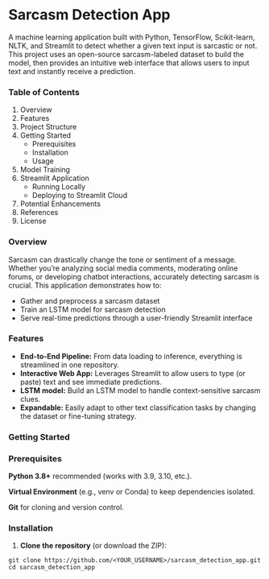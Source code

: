 # Sarcasm Detection App

A machine learning application built with Python, TensorFlow, Scikit-learn, NLTK, and Streamlit to detect whether a given text input is sarcastic or not. This project uses an open-source sarcasm-labeled dataset to build the model, then provides an intuitive web interface that allows users to input text and instantly receive a prediction.

### Table of Contents

1. Overview
2. Features
3. Project Structure
4. Getting Started
    - Prerequisites
    - Installation
    - Usage
5. Model Training
6. Streamlit Application
    - Running Locally
    - Deploying to Streamlit Cloud
7. Potential Enhancements
8. References
9. License


### Overview

Sarcasm can drastically change the tone or sentiment of a message. Whether you’re analyzing social media comments, moderating online forums, or developing chatbot interactions, accurately detecting sarcasm is crucial. This application demonstrates how to:

- Gather and preprocess a sarcasm dataset
- Train an LSTM model for sarcasm detection
- Serve real-time predictions through a user-friendly Streamlit interface

### Features

- **End-to-End Pipeline:** From data loading to inference, everything is streamlined in one repository.
- **Interactive Web App:** Leverages Streamlit to allow users to type (or paste) text and see immediate predictions.
- **LSTM model:** Build an LSTM model to handle context-sensitive sarcasm clues.
- **Expandable:** Easily adapt to other text classification tasks by changing the dataset or fine-tuning strategy.


### Getting Started
### Prerequisites
**Python 3.8+** recommended (works with 3.9, 3.10, etc.).

**Virtual Environment** (e.g., venv or Conda) to keep dependencies isolated.

**Git** for cloning and version control.

### Installation

1. **Clone the repository** (or download the ZIP):

```
git clone https://github.com/<YOUR_USERNAME>/sarcasm_detection_app.git
cd sarcasm_detection_app
```